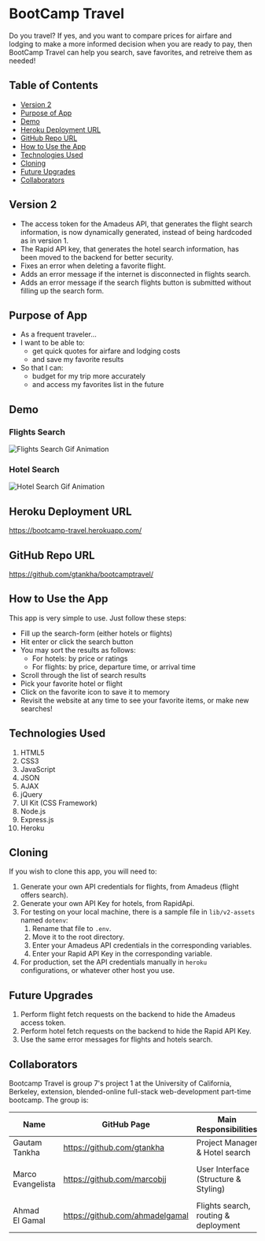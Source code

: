 # BootCamp Travel

Do you travel? If yes, and you want to compare prices for airfare and lodging to make a more informed decision when you are ready to pay, then BootCamp Travel can help you search, save favorites, and retreive them as needed!

## Table of Contents

- [Version 2](#Version-2)
- [Purpose of App](#Purpose-of-App)
- [Demo](#Demo)
- [Heroku Deployment URL](#Heroku-Deployment-URL)
- [GitHub Repo URL](#GitHub-Repo-URL)
- [How to Use the App](#How-to-Use-the-App)
- [Technologies Used](#Technologies-Used)
- [Cloning](#Cloning)
- [Future Upgrades](#Future-Upgrades)
- [Collaborators](#Collaborators)

## Version 2

- The access token for the Amadeus API, that generates the flight search information, is now dynamically generated, instead of being hardcoded as in version 1.
- The Rapid API key, that generates the hotel search information, has been moved to the backend for better security.
- Fixes an error when deleting a favorite flight.
- Adds an error message if the internet is disconnected in flights search.
- Adds an error message if the search flights button is submitted without filling up the search form.

## Purpose of App

- As a frequent traveler...
- I want to be able to:
  - get quick quotes for airfare and lodging costs
  - and save my favorite results
- So that I can:
  - budget for my trip more accurately
  - and access my favorites list in the future

## Demo

### Flights Search

![Flights Search Gif Animation](./public/assets/images/flights-animation.gif)

### Hotel Search

![Hotel Search Gif Animation](./public/assets/images/hotels-animation.gif)

## Heroku Deployment URL

https://bootcamp-travel.herokuapp.com/

## GitHub Repo URL

https://github.com/gtankha/bootcamptravel/

## How to Use the App

This app is very simple to use. Just follow these steps:

- Fill up the search-form (either hotels or flights)
- Hit enter or click the search button
- You may sort the results as follows:
  - For hotels: by price or ratings
  - For flights: by price, departure time, or arrival time
- Scroll through the list of search results
- Pick your favorite hotel or flight
- Click on the favorite icon to save it to memory
- Revisit the website at any time to see your favorite items, or make new searches!

## Technologies Used

1. HTML5
2. CSS3
3. JavaScript
4. JSON
5. AJAX
6. jQuery
7. UI Kit (CSS Framework)
8. Node.js
9. Express.js
10. Heroku

## Cloning

If you wish to clone this app, you will need to:

1. Generate your own API credentials for flights, from Amadeus (flight offers search).
1. Generate your own API Key for hotels, from RapidApi.
1. For testing on your local machine, there is a sample file in `lib/v2-assets` named `dotenv`:
   1. Rename that file to `.env`.
   1. Move it to the root directory.
   1. Enter your Amadeus API credentials in the corresponding variables.
   1. Enter your Rapid API Key in the corresponding variable.
1. For production, set the API credentials manually in `heroku` configurations, or whatever other host you use.

## Future Upgrades

1. Perform flight fetch requests on the backend to hide the Amadeus access token.
1. Perform hotel fetch requests on the backend to hide the Rapid API Key.
1. Use the same error messages for flights and hotels search.

## Collaborators

Bootcamp Travel is group 7's project 1 at the University of California, Berkeley, extension, blended-online full-stack web-development part-time bootcamp. The group is:

| Name              | GitHub Page                     | Main Responsibilities                | Main Files                               |
| ----------------- | ------------------------------- | ------------------------------------ | ---------------------------------------- |
| Gautam Tankha     | https://github.com/gtankha      | Project Manager & Hotel search       | `hotel.js`                               |
| Marco Evangelista | https://github.com/marcobjj     | User Interface (Structure & Styling) | `index.html`, `style.css`, & `script.js` |
| Ahmad El Gamal    | https://github.com/ahmadelgamal | Flights search, routing & deployment | `flights.js` & `server.js`               |
